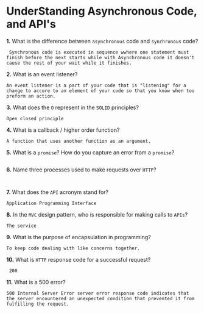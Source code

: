 # UnderStanding Asynchronous Code, and API's

**1.** What is the difference between `asynchronous` code and `synchronous` code?
<!-- enter you answer in the space below -->
```
 Synchronous code is executed in sequence wwhere one statement must finish before the next starts while with Asynchronous code it doesn't cause the rest of your wait while it finishes. 
```
**2.** What is an event listener?
<!-- enter you answer in the space below -->
```
An event listener is a part of your code that is "listening" for a change to accure to an element of your code so that you know when too preform an action. 
```
**3.** What does the `O` represent in the `SOLID` principles?
<!-- enter you answer in the space below -->
```
Open closed principle
```
**4.** What is a callback / higher order function?
<!-- enter you answer in the space below -->
```
A function that uses another function as an argument.
```
**5.** What is a `promise`? How do you capture an error from a `promise`?
<!-- enter you answer in the space below -->
```

```
**6.** Name three processes used to make requests over `HTTP`?
<!-- enter you answer in the space below -->
```
 
```
**7.** What does the `API` acronym stand for?
<!-- enter you answer in the space below -->
```
Application Programming Interface
```
**8.** In the `MVC` design pattern, who is responsible for making calls to `APIs`?
<!-- enter you answer in the space below -->
```
The service
```
**9.** What is the purpose of encapsulation in programming?
<!-- enter you answer in the space below -->
```
To keep code dealing with like concerns together.
```
**10.** What is `HTTP` response code for a successful request?
<!-- enter you answer in the space below -->
```
 200 
```
**11.** What is a 500 error?
<!-- enter you answer in the space below -->
```
500 Internal Server Error server error response code indicates that the server encountered an unexpected condition that prevented it from fulfilling the request.
```